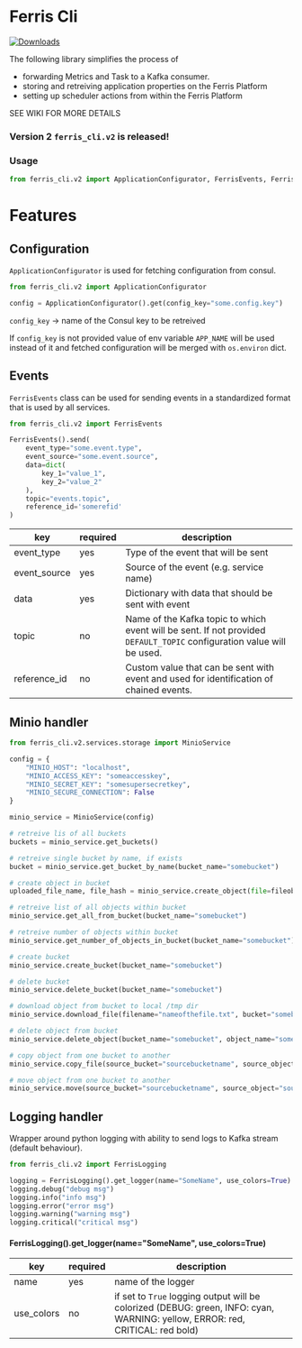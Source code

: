 Ferris Cli
=====================
[![Downloads](https://pepy.tech/badge/ferris-cli)](https://pepy.tech/project/ferris-cli)

The following library simplifies the process of 
* forwarding Metrics and Task to a Kafka consumer.
* storing and retreiving application properties on the Ferris Platform
* setting up scheduler actions from within the Ferris Platform

SEE WIKI FOR MORE DETAILS

### Version 2 `ferris_cli.v2` is released!

### Usage

```python
from ferris_cli.v2 import ApplicationConfigurator, FerrisEvents, FerrisLogging
```
 

# Features

## Configuration

`ApplicationConfigurator` is used for fetching configuration from consul. 

```python
from ferris_cli.v2 import ApplicationConfigurator

config = ApplicationConfigurator().get(config_key="some.config.key")
```

`config_key` -> name of the Consul key to be retreived

If `config_key` is not provided value of env variable `APP_NAME` will be used instead of it and fetched configuration will be merged with `os.environ` dict. 


## Events

`FerrisEvents` class can be used for sending events in a standardized format that is used by all services. 

```python
from ferris_cli.v2 import FerrisEvents

FerrisEvents().send(
    event_type="some.event.type",
    event_source="some.event.source",
    data=dict(
        key_1="value_1",
        key_2="value_2"
    ),
    topic="events.topic",
    reference_id='somerefid'
)
```

| key        | required | description                             |
|------------|----------|-----------------------------------------|
| event_type | yes      | Type of the event that will be sent     |
| event_source | yes | Source of the event (e.g. service name) |
| data | yes | Dictionary with data that should be sent with event |
| topic | no | Name of the Kafka topic to which event will be sent. If not provided `DEFAULT_TOPIC` configuration value will be used. |
| reference_id | no | Custom value that can be sent with event and used for identification of chained events. |


## Minio handler

```python
from ferris_cli.v2.services.storage import MinioService

config = {
    "MINIO_HOST": "localhost",
    "MINIO_ACCESS_KEY": "someaccesskey",
    "MINIO_SECRET_KEY": "somesupersecretkey",
    "MINIO_SECURE_CONNECTION": False
}

minio_service = MinioService(config)

# retreive lis of all buckets
buckets = minio_service.get_buckets()

# retreive single bucket by name, if exists
bucket = minio_service.get_bucket_by_name(bucket_name="somebucket")

# create object in bucket
uploaded_file_name, file_hash = minio_service.create_object(file=fileobject, bucket_name="somebucket", supported_extensions=["txt", "json"])

# retreive list of all objects within bucket
minio_service.get_all_from_bucket(bucket_name="somebucket")

# retreive number of objects within bucket
minio_service.get_number_of_objects_in_bucket(bucket_name="somebucket")

# create bucket
minio_service.create_bucket(bucket_name="somebucket")

# delete bucket
minio_service.delete_bucket(bucket_name="somebucket")

# download object from bucket to local /tmp dir
minio_service.download_file(filename="nameofthefile.txt", bucket="somebucket")

# delete object from bucket
minio_service.delete_object(bucket_name="somebucket", object_name="someobjectname")

# copy object from one bucket to another
minio_service.copy_file(source_bucket="sourcebucketname", source_object="sourceobjectname", dest_bucket="destinationbucketname", dest_object="destinationobjectname")

# move object from one bucket to another
minio_service.move(source_bucket="sourcebucketname", source_object="sourceobjectname", dest_bucket="destinationbucketname", dest_object="destinationobjectname")
```

## Logging handler

Wrapper around python logging with ability to send logs to Kafka stream (default behaviour).

```python
from ferris_cli.v2 import FerrisLogging

logging = FerrisLogging().get_logger(name="SomeName", use_colors=True)
logging.debug("debug msg")
logging.info("info msg")
logging.error("error msg")
logging.warning("warning msg")
logging.critical("critical msg")
```

#### FerrisLogging().get_logger(name="SomeName", use_colors=True)

| key        | required | description                                                                                                                   |
|------------|----------|-------------------------------------------------------------------------------------------------------------------------------|
| name       | yes      | name of the logger                                                                                                            |
| use_colors | no       | if set to `True` logging output will be colorized (DEBUG: green, INFO: cyan, WARNING: yellow, ERROR: red, CRITICAL: red bold) |